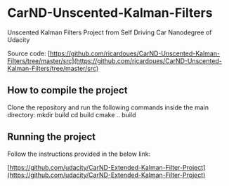 # CarND-Unscented-Kalman-Filters
 Unscented Kalman Filters Project from Self Driving Car Nanodegree of Udacity 
 
 Source code: [https://github.com/ricardoues/CarND-Unscented-Kalman-Filters/tree/master/src](https://github.com/ricardoues/CarND-Unscented-Kalman-Filters/tree/master/src)

## How to compile the project
Clone the repository and run the following commands inside the main directory: 
mkdir build 
cd build 
cmake ..
build 

## Running the project 
Follow the instructions provided in the below link: 

[https://github.com/udacity/CarND-Extended-Kalman-Filter-Project](https://github.com/udacity/CarND-Extended-Kalman-Filter-Project)

